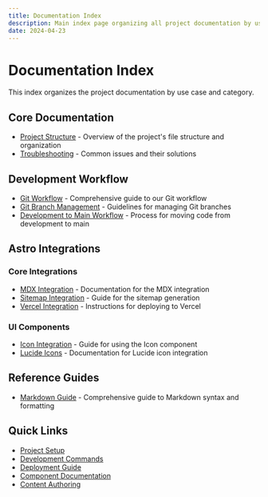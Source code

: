 ```yaml
---
title: Documentation Index
description: Main index page organizing all project documentation by use case and category
date: 2024-04-23
---
```


# Documentation Index

This index organizes the project documentation by use case and category.

## Core Documentation

- [Project Structure](./project-structure.md) - Overview of the project's file structure and organization
- [Troubleshooting](./troubleshooting.md) - Common issues and their solutions

## Development Workflow

- [Git Workflow](./git-workflow.md) - Comprehensive guide to our Git workflow
- [Git Branch Management](./git-branch-management.md) - Guidelines for managing Git branches
- [Development to Main Workflow](./development-to-main-workflow.md) - Process for moving code from development to main

## Astro Integrations

### Core Integrations

- [MDX Integration](./astro-mdx.md) - Documentation for the MDX integration
- [Sitemap Integration](./astro-sitemap.md) - Guide for the sitemap generation
- [Vercel Integration](./astro-vercel.md) - Instructions for deploying to Vercel

### UI Components

- [Icon Integration](./astro-icon.md) - Guide for using the Icon component
- [Lucide Icons](./lucide-astro.md) - Documentation for Lucide icon integration

## Reference Guides

- [Markdown Guide](./markdown-guide.md) - Comprehensive guide to Markdown syntax and formatting

## Quick Links

- [Project Setup](./project-structure.md#setup)
- [Development Commands](./project-structure.md#commands)
- [Deployment Guide](./astro-vercel.md)
- [Component Documentation](./astro-icon.md)
- [Content Authoring](./markdown-guide.md)
